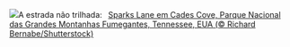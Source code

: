 ![](https://www.bing.com/th?id=OHR.CadesCove_PT-BR2584359483_UHD.jpg&w=1000)A estrada não trilhada:&nbsp;&ensp;[Sparks Lane em Cades Cove, Parque Nacional das Grandes Montanhas Fumegantes, Tennessee, EUA (© Richard Bernabe/Shutterstock)](https://www.bing.com/th?id=OHR.CadesCove_PT-BR2584359483_UHD.jpg)
<br><br/>
